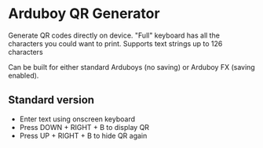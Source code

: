 # Arduboy QR Generator
Generate QR codes directly on device. "Full" keyboard has all the characters you 
could want to print. Supports text strings up to 126 characters

Can be built for either standard Arduboys (no saving) or Arduboy FX (saving enabled).

## Standard version
- Enter text using onscreen keyboard
- Press DOWN + RIGHT + B to display QR
- Press UP + RIGHT + B to hide QR again

